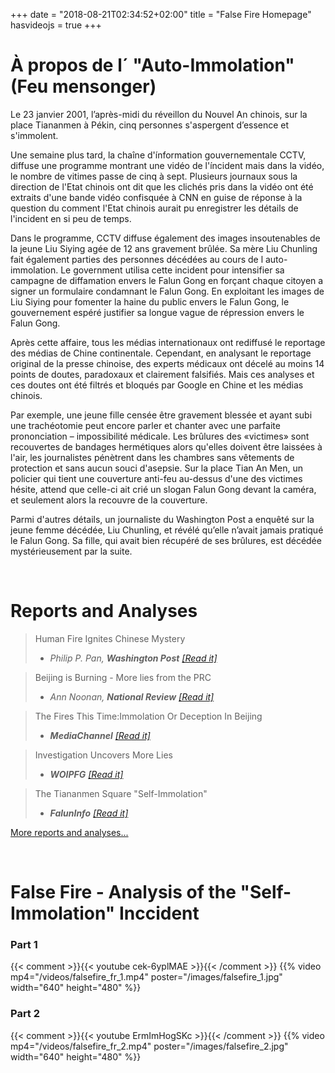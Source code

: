 +++
date = "2018-08-21T02:34:52+02:00"
title = "False Fire Homepage"
hasvideojs = true
+++

# À propos de l´ "Auto-Immolation" (Feu mensonger)

Le 23 janvier 2001, l’après-midi du réveillon du Nouvel An chinois, sur la place Tiananmen à Pékin, cinq personnes s'aspergent d’essence et s'immolent.

Une semaine plus tard, la chaîne d'ínformation gouvernementale CCTV, diffuse une programme montrant une vidéo de l'íncident mais dans la vidéo, le nombre de vitimes passe de cinq à sept. Plusieurs journaux sous la direction de l'Etat chinois ont dit que les clichés pris dans la vidéo ont été extraits d'une bande vidéo confisquée à CNN en guise de réponse à la question du comment l'Etat chinois aurait pu enregistrer les détails de l'incident en si peu de temps.

Dans le programme, CCTV diffuse également des images insoutenables de la jeune Liu Siying agée de 12 ans gravement brûlée. Sa mère Liu Chunling fait également parties des personnes décédées au cours de l auto-immolation. Le government utilisa cette incident pour intensifier sa campagne de diffamation envers le Falun Gong en forçant chaque citoyen a signer un formulaire condamnant le Falun Gong. En exploitant les images de Liu Siying pour fomenter la haine du public envers le Falun Gong, le gouvernement espéré justifier sa longue vague de répression envers le Falun Gong.

Après cette affaire, tous les médias internationaux ont rediffusé le reportage des médias de Chine continentale. Cependant, en analysant le reportage original de la presse chinoise, des experts médicaux ont décelé au moins 14 points de doutes, paradoxaux et clairement falsifiés. Mais ces analyses et ces doutes ont été filtrés et bloqués par Google en Chine et les médias chinois.

Par exemple, une jeune fille censée être gravement blessée et ayant subi une trachéotomie peut encore parler et chanter avec une parfaite prononciation – impossibilité médicale. Les brûlures des «victimes» sont recouvertes de bandages hermétiques alors qu'elles doivent être laissées à l'air, les journalistes pénètrent dans les chambres sans vêtements de protection et sans aucun souci d'asepsie. Sur la place Tian An Men, un policier qui tient une couverture anti-feu au-dessus d'une des victimes hésite, attend que celle-ci ait crié un slogan Falun Gong devant la caméra, et seulement alors la recouvre de la couverture.

Parmi d'autres détails, un journaliste du Washington Post a enquêté sur la jeune femme décédée, Liu Chunling, et révélé qu’elle n’avait jamais pratiqué le Falun Gong. Sa fille, qui avait bien récupéré de ses brûlures, est décédée mystérieusement par la suite.

&nbsp;
# Reports and Analyses

> Human Fire Ignites Chinese Mystery
> - <cite>Philip P. Pan, **Washington Post** [[Read it]](reports/human_fire_ignites_chinese_mystery)</cite>

> Beijing is Burning - More lies from the PRC
> - <cite>Ann Noonan, **National Review** [[Read it]](reports/beijing_is_burning)</cite>

> The Fires This Time:Immolation Or Deception In Beijing
> - <cite> **MediaChannel** [[Read it]](reports/the_fire_this_time_immolation_or_deception_in_beijing)</cite>

> Investigation Uncovers More Lies
> - <cite>**WOIPFG** [[Read it]](reports/investigation_uncovers_more_lies)</cite>

> The Tiananmen Square "Self-Immolation"
> - <cite>**FalunInfo** [[Read it]](reports/the_tiananmen_square_self_immolation)</cite>

[More reports and analyses...](reports/)

&nbsp;
# False Fire - Analysis of the "Self-Immolation" Inccident

### Part 1

{{< comment >}}{{< youtube cek-6yplMAE >}}{{< /comment >}}
{{% video mp4="/videos/falsefire_fr_1.mp4" poster="/images/falsefire_1.jpg" width="640" height="480" %}}

### Part 2

{{< comment >}}{{< youtube ErmImHogSKc >}}{{< /comment >}}
{{% video mp4="/videos/falsefire_fr_2.mp4" poster="/images/falsefire_2.jpg" width="640" height="480" %}}
